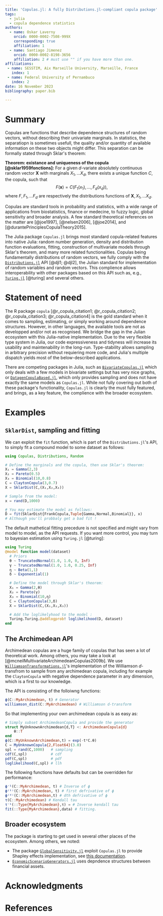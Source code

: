 ```yaml
---
title: 'Copulas.jl: A fully Distributions.jl-compliant copula package'
tags:
  - julia
  - copula dependence statistics
authors:
  - name: Oskar Laverny
    orcid: 0000-0002-7508-999X
    corresponding: true
    affiliation: 1
  - name: Santiago Jimenez
    orcid: 0000-0002-8198-3656
    affiliation: 2 # must use "" if you have more than one.
affiliations:
 - name: SESSTIM, Aix Marseille University, Marseille, France
   index: 1
 - name: Federal University of Pernambuco
   index: 2
date: 16 November 2023
bibliography: paper.bib

---
```

<!-- LTeX: language=en -->
# Summary

Copulas are functions that describe dependence structures of random vectors, without describing their univariate marginals. In statistics, the separatiopn is sometimes usefull, the quality and/or quantity of available information on these two objects might differ. This separation can be formally stated through Sklar's theorem: 

**Theorem: existance and uniqueness of the copula [@sklar1959fonctions]:** For a given $d$-variate absolutely continuous random vector $\mathbf X$ with marginals $X_1,...X_d$, there exists a unique function $C$, the copula, such that $$F(\mathbf x) = C(F_1(x_1),...,F_d(x_d)),$$ where $F, F_1,...F_d$ are respectively the distributions functions of $\mathbf X, X_1,...X_d$.

Copulas are standard tools in probability and statistics, with a wide range of applications from biostatistics, finance or medecine, to fuzzy logic, global sensitivity and broader analysis. A few standard theoretical references on the matter are [@joe1997], [@nelsen2006], [@joe2014], and [@durantePrinciplesCopulaTheory2015].

The Julia package `Copulas.jl` brings most standard copula-related features into native Julia: random number generation, density and distribution function evaluations, fitting, construction of multivariate models through Sklar's theorem, and many more related functionalities. Copulas being fundamentally distributions of random vectors, we fully comply with the [`Distributions.jl`](https://github.com/JuliaStats/Distributions.jl) API [@djl1; @djl2], the Julian standard for implementation of random variables and random vectors. This complience allows interoperability with other packages based on this API such as, e.g., [`Turing.jl`](https://github.com/TuringLang/Turing.jl) [@turing] and several others. 

# Statement of need

The R package `copula` [@r_copula_citation1; @r_copula_citation2; @r_copula_citation3; @r_copula_citation4] is the gold standard when it comes to sampling, estimating, or simply working around dependence structures. However, in other languages, the available tools are not as developped and/or not as recognised. We bridge the gap in the Julian ecosystem with this Julia-native implementation. Due to the very flexible type system in Julia, our code expressiveness and tidyness will increase its usability and maintenability in the long-run. Type-stability allows sampling in arbitrary precision without requiering more code, and Julia's multiple dispatch yields most of the below-described applications.

There are competing packages in Julia, such as [`BivariateCopulas.jl`](https://github.com/AnderGray/BivariateCopulas.jl) which only deals with a few models in bivariate settings but has very nice graphs, or [`DatagenCopulaBased.jl`](https://github.com/iitis/DatagenCopulaBased.jl), which only provides sampling and does not have exactly the same models as `Copulas.jl`. While not fully covering out both of these package's functionality, `Copulas.jl` is clearly the must fully featured, and brings, as a key feature, the complience with the broader ecosystem.

# Examples

## `SklarDist`, sampling and fitting

We can exploit the `fit` function, which is part of the `Distributions.jl`'s API, to simply fit a compound model to some dataset as follows: 

```julia
using Copulas, Distributions, Random

# Define the marginals and the copula, then use Sklar's theorem:
X₁ = Gamma(2,3)
X₂ = Pareto(0.5)
X₃ = Binomial(10,0.8)
C = ClaytonCopula(3,0.7)
X = SklarDist(C,(X₁,X₂,X₃))

# Sample from the model: 
x = rand(D,1000)

# You may estimate the model as follows: 
D̂ = fit(SklarDist{FrankCopula,Tuple{Gamma,Normal,Binomial}}, x)
# Although you'll probbaly get a bad fit !
```

The default mathetical fitting precedure is not specified and might vary from model to model, as the API requests. If you want more control, you may turn to bayesian estimation using `Turing.jl` [@turing]:  

```julia
using Turing
@model function model(dataset)
  # Priors
  θ ~ TruncatedNormal(1.0, 1.0, 0, Inf)
  γ ~ TruncatedNormal(1.0, 1.0, 0.25, Inf)
  η ~ Beta(1,1)
  δ ~ Exponential(1)

  # Define the model through Sklar's theorem: 
  X₁ = Gamma(2,θ)
  X₂ = Pareto(γ)
  X₃ = Binomial(10,η)
  C = ClaytonCopula(3,δ)
  X = SklarDist(C,(X₁,X₂,X₃))

  # Add the loglikelyhood to the model : 
  Turing.Turing.@addlogprob! loglikelihood(D, dataset)
end
```

## The Archimedean API

Archimedean copulas are a huge family of copulas that has seen a lot of theoretical work. Among others, you may take a look at [@mcneilMultivariateArchimedeanCopulas2009b]. We use [`WilliamsonTransformations.jl`](https://github.com/lrnv/WilliamsonTransforms.jl/)'s implementation of the Williamson $d$-transfrom to sample from any archimedean copula, including for example the `ClaytonCopula` with negative dependence parameter in any dimension, which is a first to our knowledge.

The API is consisting of the folloiwng functions: 

```julia
ϕ(C::MyArchimedean, t) # Generator
williamson_dist(C::MyArchimedean) # Williamson d-transform
```

So that implementing your own archimedean copula is as easy as: 
```julia
# Simply subset ArchimedeanCopula and provide the generator
struct MyUnknownArchimedean{d,T} <: ArchimedeanCopula{d}
    θ::T
end
ϕ(C::MyUnknownArchimedean,t) = exp(-t*C.θ)
C = MyUnknownCopula{2,Float64}(3.0)
spl = rand(C,1000)   # sampling
cdf(C,spl)           # cdf
pdf(C,spl)           # pdf
loglikelihood(C,spl) # llh
```

The following functions have defaults but can be overridden for performance: 

```julia
ϕ⁻¹(C::MyArchimedean, t) # Inverse of ϕ
ϕ⁽¹⁾(C::MyArchimedean, t) # first defrivative of ϕ
ϕ⁽ᵈ⁾(C::MyArchimedean,t) # dth defrivative of ϕ
τ(C::MyArchimedean) # Kendall tau
τ⁻¹(::Type{MyArchimedean},τ) = # Inverse kendall tau
fit(::Type{MyArchimedean},data) # fitting.
```

## Broader ecosystem

The package is starting to get used in several other places of the ecosystem. Among others, we noted: 

- The package [`GlobalSensitivity.jl`](https://github.com/SciML/GlobalSensitivity.jl) exploit `Copulas.jl` to provide Shapley effects implementation, see [this documentation](https://docs.sciml.ai/GlobalSensitivity/stable/tutorials/shapley/). 
- [`EconomicScenarioGenerators.jl`](https://github.com/JuliaActuary/EconomicScenarioGenerators.jl) uses depndence structures between financial assets. 


# Acknowledgments

<!-- If you have to Acknowledge some fundings that might be here. I dont think I do.  -->


# References
